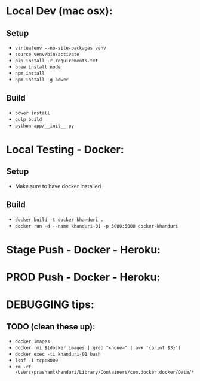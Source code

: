
# Local Dev (mac osx):

## Setup
 - `virtualenv --no-site-packages venv`
 - `source venv/bin/activate`
 - `pip install -r requirements.txt`
 - `brew install node`
 - `npm install`
 - `npm install -g bower`

## Build
 - `bower install`
 - `gulp build`
 - `python app/__init__.py`


# Local Testing - Docker:

## Setup
 - Make sure to have docker installed

## Build
 - `docker build -t docker-khanduri .`
 - `docker run -d --name khanduri-01 -p 5000:5000 docker-khanduri`


# Stage Push - Docker - Heroku:


# PROD Push - Docker - Heroku:


# DEBUGGING tips:

## TODO (clean these up):
 - `docker images`
 - `docker rmi $(docker images | grep "<none>" | awk '{print $3}')`
 - `docker exec -ti khanduri-01 bash`
 - `lsof -i tcp:8000`
 - `rm -rf /Users/prashantkhanduri/Library/Containers/com.docker.docker/Data/*`


